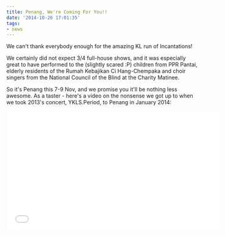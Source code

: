 ```yaml
---
title: Penang, We're Coming For You!!
date: '2014-10-26 17:01:35'
tags:
- news
---
```


We can't thank everybody enough for the amazing KL run of Incantations!

We certainly did not expect 3/4 full-house shows, and it was especially great to have performed to the (slightly scared :P) children from PPR Pantai, elderly residents of the Rumah Kebajikan Ci Hang-Chempaka and choir singers from the National Council of the Blind at the Charity Matinee.

So it's Penang this 7-9 Nov, and we promise you it'll be nothing less awesome. As a taster - here's a video on the nonsense we got up to when we took 2013's concert, YKLS.Period, to Penang in January 2014:

<iframe src="//www.youtube.com/embed/kp4kxuk1PUM" width="560" height="315" frameborder="0" allowfullscreen="allowfullscreen"></iframe>
